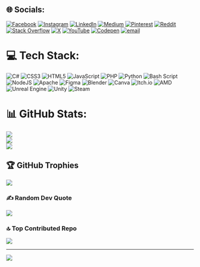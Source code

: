 
## 🌐 Socials:
[![Facebook](https://img.shields.io/badge/Facebook-%231877F2.svg?logo=Facebook&logoColor=white)](https://facebook.com/jmszkl.jmn) [![Instagram](https://img.shields.io/badge/Instagram-%23E4405F.svg?logo=Instagram&logoColor=white)](https://instagram.com/don.jamiee/) [![LinkedIn](https://img.shields.io/badge/LinkedIn-%230077B5.svg?logo=linkedin&logoColor=white)](https://linkedin.com/injames-ezekiel-j-27737b2a0/) [![Medium](https://img.shields.io/badge/Medium-12100E?logo=medium&logoColor=white)](https://medium.com/@jumawanlopez12) [![Pinterest](https://img.shields.io/badge/Pinterest-%23E60023.svg?logo=Pinterest&logoColor=white)](https://pinterest.com/eiconst/) [![Reddit](https://img.shields.io/badge/Reddit-%23FF4500.svg?logo=Reddit&logoColor=white)](https://www.reddit.com/user/No-Piece-4289/) [![Stack Overflow](https://img.shields.io/badge/-Stackoverflow-FE7A16?logo=stack-overflow&logoColor=white)](https://stackoverflow.com/users/26322447) [![X](https://img.shields.io/badge/X-black.svg?logo=X&logoColor=white)](https://x.com/@jaymsph) [![YouTube](https://img.shields.io/badge/YouTube-%23FF0000.svg?logo=YouTube&logoColor=white)](https://www.youtube.com/@Itsraikumi) [![Codepen](https://img.shields.io/badge/Codepen-000000?logo=codepen&logoColor=white)](https://codepen.io/paradoxstudiodev) [![email](https://img.shields.io/badge/Email-D14836?logo=gmail&logoColor=white)](mailto:jumawanlopez12@gmail.com) 

# 💻 Tech Stack:
![C#](https://img.shields.io/badge/c%23-%23239120.svg?style=for-the-badge&logo=csharp&logoColor=white) ![CSS3](https://img.shields.io/badge/css3-%231572B6.svg?style=for-the-badge&logo=css3&logoColor=white) ![HTML5](https://img.shields.io/badge/html5-%23E34F26.svg?style=for-the-badge&logo=html5&logoColor=white) ![JavaScript](https://img.shields.io/badge/javascript-%23323330.svg?style=for-the-badge&logo=javascript&logoColor=%23F7DF1E) ![PHP](https://img.shields.io/badge/php-%23777BB4.svg?style=for-the-badge&logo=php&logoColor=white) ![Python](https://img.shields.io/badge/python-3670A0?style=for-the-badge&logo=python&logoColor=ffdd54) ![Bash Script](https://img.shields.io/badge/bash_script-%23121011.svg?style=for-the-badge&logo=gnu-bash&logoColor=white) ![NodeJS](https://img.shields.io/badge/node.js-6DA55F?style=for-the-badge&logo=node.js&logoColor=white) ![Apache](https://img.shields.io/badge/apache-%23D42029.svg?style=for-the-badge&logo=apache&logoColor=white) ![Figma](https://img.shields.io/badge/figma-%23F24E1E.svg?style=for-the-badge&logo=figma&logoColor=white) ![Blender](https://img.shields.io/badge/blender-%23F5792A.svg?style=for-the-badge&logo=blender&logoColor=white) ![Canva](https://img.shields.io/badge/Canva-%2300C4CC.svg?style=for-the-badge&logo=Canva&logoColor=white) ![Itch.io](https://img.shields.io/badge/Itch-%23FF0B34.svg?style=for-the-badge&logo=Itch.io&logoColor=white) ![AMD](https://img.shields.io/badge/AMD-%23000000.svg?style=for-the-badge&logo=amd&logoColor=white) ![Unreal Engine](https://img.shields.io/badge/unrealengine-%23313131.svg?style=for-the-badge&logo=unrealengine&logoColor=white) ![Unity](https://img.shields.io/badge/unity-%23000000.svg?style=for-the-badge&logo=unity&logoColor=white) ![Steam](https://img.shields.io/badge/steam-%23000000.svg?style=for-the-badge&logo=steam&logoColor=white)
# 📊 GitHub Stats:
![](https://github-readme-stats.vercel.app/api?username=coderYouAreEzekiel&theme=tokyonight&hide_border=true&include_all_commits=true&count_private=true)<br/>
![](https://nirzak-streak-stats.vercel.app/?user=coderYouAreEzekiel&theme=tokyonight&hide_border=true)<br/>
![](https://github-readme-stats.vercel.app/api/top-langs/?username=coderYouAreEzekiel&theme=tokyonight&hide_border=true&include_all_commits=true&count_private=true&layout=compact)

## 🏆 GitHub Trophies
![](https://github-profile-trophy.vercel.app/?username=coderYouAreEzekiel&theme=tokyonight&no-frame=true&no-bg=false&margin-w=4)

### ✍️ Random Dev Quote
![](https://quotes-github-readme.vercel.app/api?type=horizontal&theme=tokyonight)

### 🔝 Top Contributed Repo
![](https://github-contributor-stats.vercel.app/api?username=coderYouAreEzekiel&limit=5&theme=dark&combine_all_yearly_contributions=true)

---
[![](https://visitcount.itsvg.in/api?id=coderYouAreEzekiel&icon=2&color=2)](https://visitcount.itsvg.in)

<!-- Proudly created with GPRM ( https://gprm.itsvg.in ) -->

